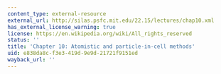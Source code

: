 ```yaml
---
content_type: external-resource
external_url: http://silas.psfc.mit.edu/22.15/lectures/chap10.xml
has_external_license_warning: true
license: https://en.wikipedia.org/wiki/All_rights_reserved
status: ''
title: 'Chapter 10: Atomistic and particle-in-cell methods'
uid: e838da8c-f3e3-419d-9e9d-21721f9151ed
wayback_url: ''
---
```

